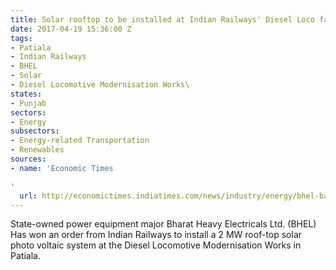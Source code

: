 ```yaml
---
title: Solar rooftop to be installed at Indian Railways' Diesel Loco facility in Patiala
date: 2017-04-19 15:36:00 Z
tags:
- Patiala
- Indian Railways
- BHEL
- Solar
- Diesel Locomotive Modernisation Works\
states:
- Punjab
sectors:
- Energy
subsectors:
- Energy-related Transportation
- Renewables
sources:
- name: 'Economic Times

'
  url: http://economictimes.indiatimes.com/news/industry/energy/bhel-bags-order-from-railways-for-solar-power-plant/articleshow/58124987.cms
---
```


State-owned power equipment major Bharat Heavy Electricals Ltd. (BHEL) Has won an order from Indian Railways to install a 2 MW roof-top solar photo voltaic system at the Diesel Locomotive Modernisation Works in Patiala.
